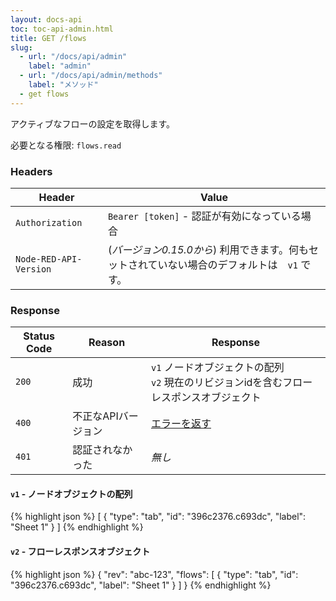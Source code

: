 ```yaml
---
layout: docs-api
toc: toc-api-admin.html
title: GET /flows
slug:
  - url: "/docs/api/admin"
    label: "admin"
  - url: "/docs/api/admin/methods"
    label: "メソッド"
  - get flows
---
```


アクティブなフローの設定を取得します。

必要となる権限: <code>flows.read</code>

### Headers

Header                 | Value
-----------------------|-------
`Authorization`        | `Bearer [token]` - 認証が有効になっている場合
`Node-RED-API-Version` | (*バージョン0.15.0から*) 利用できます。何もセットされていない場合のデフォルトは　`v1` です。

### Response

Status Code | Reason              | Response
------------|---------------------|--------------
`200`       | 成功                | `v1` ノードオブジェクトの配列 <br/> `v2` 現在のリビジョンidを含むフローレスポンスオブジェクト
`400`       | 不正なAPIバージョン | [エラーを返す](/docs/api/admin/errors)
`401`       | 認証されなかった    | _無し_


#### `v1` - ノードオブジェクトの配列
{% highlight json %}
[
  {
    "type": "tab",
    "id": "396c2376.c693dc",
    "label": "Sheet 1"
  }
]
{% endhighlight %}

#### `v2` - フローレスポンスオブジェクト
{% highlight json %}
{
    "rev": "abc-123",
    "flows": [
      {
        "type": "tab",
        "id": "396c2376.c693dc",
        "label": "Sheet 1"
      }
    ]
}
{% endhighlight %}

